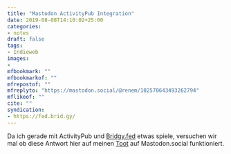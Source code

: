 ```yaml
---
title: "Mastodon ActivityPub Integration"
date: 2019-08-08T14:10:02+25:00
categories:
- notes
draft: false
tags:
- Indieweb
images:
-
mfbookmark: ""
mfbookmarkof: ""
mfrepostof: ""
mfreplyto: "https://mastodon.social/@renem/102570643493262794"
mflikeof: ""
cite: ""
syndication:
- https://fed.brid.gy/
---
```


Da ich gerade mit ActivityPub und [Bridgy.fed](https://fed.brid.gy/) etwas spiele, versuchen wir mal ob diese Antwort hier auf meinen [Toot](https://mastodon.social/@renem/102570643493262794) auf Mastodon.social funktioniert.
